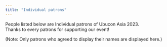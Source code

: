 ```yaml
---
title: "Individual patrons"
---
```

People listed below are Individual patrons of Ubucon Asia 2023.  
Thanks to every patrons for supporting our event!

(Note: Only patrons who agreed to display their names are displayed here.)